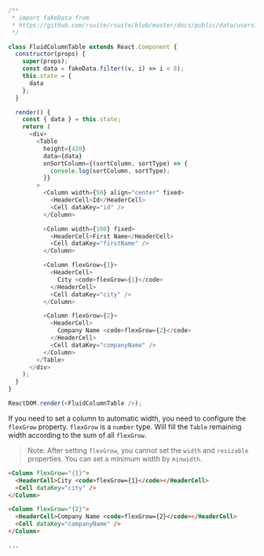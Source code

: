 <!--start-code-->

```js
/**
 * import fakeData from
 * https://github.com/rsuite/rsuite/blob/master/docs/public/data/users.json
 */

class FluidColumnTable extends React.Component {
  constructor(props) {
    super(props);
    const data = fakeData.filter((v, i) => i < 8);
    this.state = {
      data
    };
  }

  render() {
    const { data } = this.state;
    return (
      <div>
        <Table
          height={420}
          data={data}
          onSortColumn={(sortColumn, sortType) => {
            console.log(sortColumn, sortType);
          }}
        >
          <Column width={50} align="center" fixed>
            <HeaderCell>Id</HeaderCell>
            <Cell dataKey="id" />
          </Column>

          <Column width={100} fixed>
            <HeaderCell>First Name</HeaderCell>
            <Cell dataKey="firstName" />
          </Column>

          <Column flexGrow={1}>
            <HeaderCell>
              City <code>flexGrow={1}</code>
            </HeaderCell>
            <Cell dataKey="city" />
          </Column>

          <Column flexGrow={2}>
            <HeaderCell>
              Company Name <code>flexGrow={2}</code>
            </HeaderCell>
            <Cell dataKey="companyName" />
          </Column>
        </Table>
      </div>
    );
  }
}

ReactDOM.render(<FluidColumnTable />);
```

<!--end-code-->

If you need to set a column to automatic width, you need to configure the `flexGrow` property. `flexGrow` is a `number` type. Will fill the `Table` remaining width according to the sum of all `flexGrow`.

> Note: After setting `flexGrow`, you cannot set the `width` and `resizable` properties. You can set a minimum width by `minwidth`.

```html
<Column flexGrow="{1}">
  <HeaderCell>City <code>flexGrow={1}</code></HeaderCell>
  <Cell dataKey="city" />
</Column>

<Column flexGrow="{2}">
  <HeaderCell>Company Name <code>flexGrow={2}</code></HeaderCell>
  <Cell dataKey="companyName" />
</Column>

...
```
